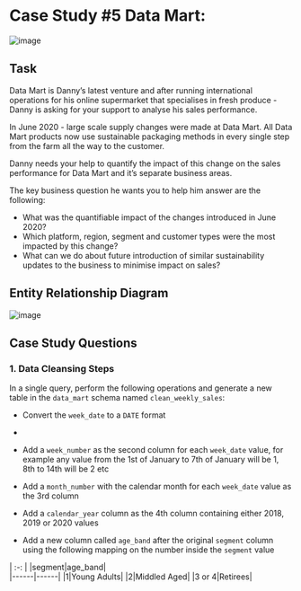 # Case Study #5 Data Mart:

![image](https://user-images.githubusercontent.com/59825363/196279535-0af81f3b-e8fc-45ac-a67b-f4380bd4fa17.png)

## Task

Data Mart is Danny’s latest venture and after running international operations for his online supermarket that specialises in fresh produce - Danny is asking for your support to analyse his sales performance.

In June 2020 - large scale supply changes were made at Data Mart. All Data Mart products now use sustainable packaging methods in every single step from the farm all the way to the customer.

Danny needs your help to quantify the impact of this change on the sales performance for Data Mart and it’s separate business areas.

The key business question he wants you to help him answer are the following:

- What was the quantifiable impact of the changes introduced in June 2020?
- Which platform, region, segment and customer types were the most impacted by this change?
- What can we do about future introduction of similar sustainability updates to the business to minimise impact on sales?


## Entity Relationship Diagram

![image](https://user-images.githubusercontent.com/59825363/196281958-c4fe3c35-e2bf-4306-a3be-7ce27a031a38.png)

## Case Study Questions

### 1. Data Cleansing Steps

In a single query, perform the following operations and generate a new table in the `data_mart` schema named `clean_weekly_sales`:

-  Convert the `week_date` to a `DATE` format
- 
-  Add a `week_number` as the second column for each `week_date` value, for example any value from the 1st of January to 7th of January will be 1, 8th to 14th will be 2 etc

-  Add a `month_number` with the calendar month for each `week_date` value as the 3rd column

-  Add a `calendar_year` column as the 4th column containing either 2018, 2019 or 2020 values

-  Add a new column called `age_band` after the original `segment` column using the following mapping on the number inside the `segment` value

| :-: |
|segment|age_band|  
|------|------|
|1|Young Adults|
|2|Middled Aged|
|3 or 4|Retirees|

